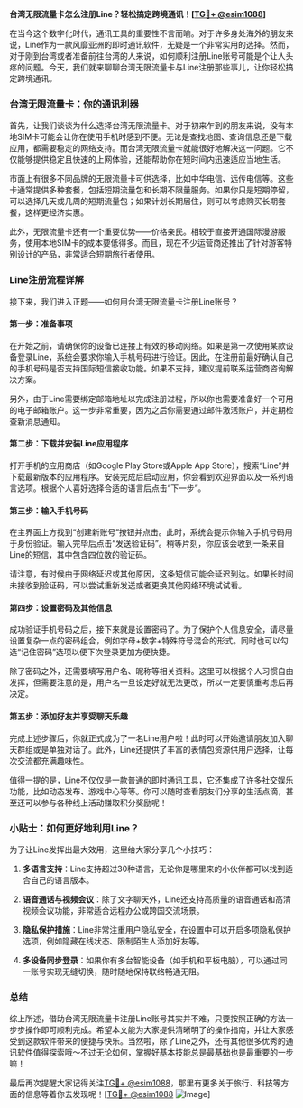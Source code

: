 **台湾无限流量卡怎么注册Line？轻松搞定跨境通讯！[[TG💪+ @esim1088](https://t.me/s/esim1088)]**

在当今这个数字化时代，通讯工具的重要性不言而喻。对于许多身处海外的朋友来说，Line作为一款风靡亚洲的即时通讯软件，无疑是一个非常实用的选择。然而，对于刚到台湾或者准备前往台湾的人来说，如何顺利注册Line账号可能是个让人头疼的问题。今天，我们就来聊聊台湾无限流量卡与Line注册那些事儿，让你轻松搞定跨境通讯。

### 台湾无限流量卡：你的通讯利器

首先，让我们谈谈为什么选择台湾无限流量卡。对于初来乍到的朋友来说，没有本地SIM卡可能会让你在使用手机时感到不便。无论是查找地图、查询信息还是下载应用，都需要稳定的网络支持。而台湾无限流量卡就能很好地解决这一问题。它不仅能够提供稳定且快速的上网体验，还能帮助你在短时间内迅速适应当地生活。

市面上有很多不同品牌的无限流量卡可供选择，比如中华电信、远传电信等。这些卡通常提供多种套餐，包括短期流量包和长期不限量服务。如果你只是短期停留，可以选择几天或几周的短期流量包；如果计划长期居住，则可以考虑购买长期套餐，这样更经济实惠。

此外，无限流量卡还有一个重要优势——价格亲民。相较于直接开通国际漫游服务，使用本地SIM卡的成本要低得多。而且，现在不少运营商还推出了针对游客特别设计的产品，非常适合短期旅行者使用。

### Line注册流程详解

接下来，我们进入正题——如何用台湾无限流量卡注册Line账号？

#### 第一步：准备事项

在开始之前，请确保你的设备已连接上有效的移动网络。如果是第一次使用某款设备登录Line，系统会要求你输入手机号码进行验证。因此，在注册前最好确认自己的手机号码是否支持国际短信接收功能。如果不支持，建议提前联系运营商咨询解决方案。

另外，由于Line需要绑定邮箱地址以完成注册过程，所以你也需要准备好一个可用的电子邮箱账户。这一步非常重要，因为之后你需要通过邮件激活账户，并定期检查新消息通知。

#### 第二步：下载并安装Line应用程序

打开手机的应用商店（如Google Play Store或Apple App Store），搜索“Line”并下载最新版本的应用程序。安装完成后启动应用，你会看到欢迎界面以及一系列语言选项。根据个人喜好选择合适的语言后点击“下一步”。

#### 第三步：输入手机号码

在主界面上方找到“创建新账号”按钮并点击。此时，系统会提示你输入手机号码用于身份验证。输入完毕后点击“发送验证码”。稍等片刻，你应该会收到一条来自Line的短信，其中包含四位数的验证码。

请注意，有时候由于网络延迟或其他原因，这条短信可能会延迟到达。如果长时间未接收到验证码，可以尝试重新发送或者更换其他网络环境试试看。

#### 第四步：设置密码及其他信息

成功验证手机号码之后，接下来就是设置密码了。为了保护个人信息安全，请尽量设置复杂一点的密码组合，例如字母+数字+特殊符号混合的形式。同时也可以勾选“记住密码”选项以便下次登录更加方便快捷。

除了密码之外，还需要填写用户名、昵称等相关资料。这里可以根据个人习惯自由发挥，但需要注意的是，用户名一旦设定好就无法更改，所以一定要慎重考虑后再决定。

#### 第五步：添加好友并享受聊天乐趣

完成上述步骤后，你就正式成为了一名Line用户啦！此时可以开始邀请朋友加入聊天群组或是单独对话了。此外，Line还提供了丰富的表情包资源供用户选择，让每次交流都充满趣味性。

值得一提的是，Line不仅仅是一款普通的即时通讯工具，它还集成了许多社交娱乐功能，比如动态发布、游戏中心等等。你可以随时查看朋友们分享的生活点滴，甚至还可以参与各种线上活动赚取积分奖励呢！

### 小贴士：如何更好地利用Line？

为了让Line发挥出最大效用，这里给大家分享几个小技巧：

1. **多语言支持**：Line支持超过30种语言，无论你是哪里来的小伙伴都可以找到适合自己的语言版本。
   
2. **语音通话与视频会议**：除了文字聊天外，Line还支持高质量的语音通话和高清视频会议功能，非常适合远程办公或跨国交流场景。
   
3. **隐私保护措施**：Line非常注重用户隐私安全，在设置中可以开启多项隐私保护选项，例如隐藏在线状态、限制陌生人添加好友等。

4. **多设备同步登录**：如果你有多台智能设备（如手机和平板电脑），可以通过同一账号实现无缝切换，随时随地保持联络畅通无阻。

### 总结

综上所述，借助台湾无限流量卡注册Line账号其实并不难，只要按照正确的方法一步步操作即可顺利完成。希望本文能为大家提供清晰明了的操作指南，并让大家感受到这款软件带来的便捷与快乐。当然啦，除了Line之外，还有其他很多优秀的通讯软件值得探索哦～不过无论如何，掌握好基本技能总是最基础也是最重要的一步嘛！

最后再次提醒大家记得关注[TG💪+ @esim1088](https://t.me/s/esim1088)，那里有更多关于旅行、科技等方面的信息等着你去发现呢！[[TG💪+ @esim1088](https://t.me/s/esim1088) ![Image](https://i.postimg.cc/4NQfJmqS/Snipaste-2025-05-13-00-14-12.png)]